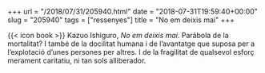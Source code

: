 +++
url = "/2018/07/31/205940.html"
date = "2018-07-31T19:59:40+00:00"
slug = "205940"
tags = ["ressenyes"]
title = "No em deixis mai"
+++

{{< icon book >}} Kazuo Ishiguro, *No em deixis mai*. Paràbola de la mortalitat? I també de la docilitat humana i de l’avantatge que suposa per a l’explotació d’unes persones per altres. I de la fragilitat de qualsevol esforç merament caritatiu, ni tan sols alliberador.
